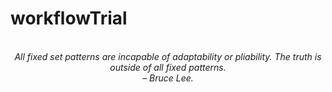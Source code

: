 # workflowTrial
<!-- QUOTE:START -->
<p align="center"><br><i>All fixed set patterns are incapable of adaptability or pliability. The truth is outside of all fixed patterns.</i><br><i>– Bruce Lee.</i><br></p>
<!-- QUOTE:END -->

